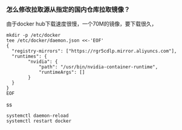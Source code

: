 


### 怎么修改拉取源从指定的国内仓库拉取镜像？


由于docker hub下载速度很慢，一个70M的镜像，要下载很久，

```
mkdir -p /etc/docker
tee /etc/docker/daemon.json <<-'EOF'
{
  "registry-mirrors": ["https://rgr5cdlp.mirror.aliyuncs.com"],
  "runtimes": {
        "nvidia": {
            "path": "/usr/bin/nvidia-container-runtime",
            "runtimeArgs": []
        }
  }
}
EOF
```

ss



```
systemctl daemon-reload
systemctl restart docker
```
